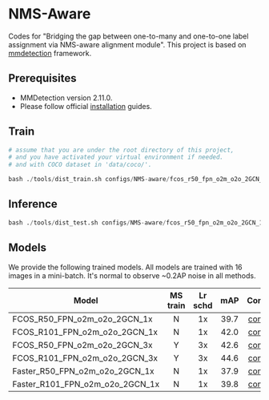# NMS-Aware
Codes for "Bridging the gap between one-to-many and one-to-one label assignment via NMS-aware alignment module". This project is based on [mmdetection](https://github.com/open-mmlab/mmdetection) framework.
## Prerequisites
- MMDetection version 2.11.0.
- Please follow official [installation](https://github.com/open-mmlab/mmdetection/blob/master/docs/en/get_started.md/#Installation) guides.
## Train

```python
# assume that you are under the root directory of this project,
# and you have activated your virtual environment if needed.
# and with COCO dataset in 'data/coco/'.

bash ./tools/dist_train.sh configs/NMS-aware/fcos_r50_fpn_o2m_o2o_2GCN_1x.py 2
```

## Inference

```python
bash ./tools/dist_test.sh configs/NMS-aware/fcos_r50_fpn_o2m_o2o_2GCN_1x.py work_dirs/fcos_r50_fpn_o2m_o2o_2GCN_1x/epoch_12.pth 4 --eval bbox
```

## Models

We provide the following trained models. All models are trained with 16 images in a mini-batch. It's normal to observe ~0.2AP noise in all methods.

Model | MS train | Lr schd | mAP| Config | Download
---|:---:|:---:|:---:|:---:|:---:
FCOS_R50_FPN_o2m_o2o_2GCN_1x   | N | 1x | 39.7| [config](configs/NMS-aware/fcos_r50_fpn_o2m_o2o_2GCN_1x.py) | [baidu](https://pan.baidu.com/s/1ZQWsSyWRvJfNeCZoHMt-Jw)
FCOS_R101_FPN_o2m_o2o_2GCN_1x   | N | 1x | 42.0| [config](configs/NMS-aware/fcos_r101_fpn_o2m_o2o_2GCN_1x.py) | [baidu](https://pan.baidu.com/s/1425pZx7ppaA4Kugc4koiIQ)
FCOS_R50_FPN_o2m_o2o_2GCN_3x   | Y | 3x | 42.6| [config](configs/NMS-aware/fcos_r50_fpn_o2m_o2o_2GCN_3x_ms.py) | [baidu](https://pan.baidu.com/s/1pVldhweuqQm5oWqFnCaFXA)
FCOS_R101_FPN_o2m_o2o_2GCN_3x   | Y | 3x | 44.6| [config](configs/NMS-aware/fcos_r101_fpn_o2m_o2o_2GCN_3x_ms.py) | [baidu](https://pan.baidu.com/s/1ec-1MPOiH0HYrDWycPQVZQ?pwd=yvt2)
Faster_R50_FPN_o2m_o2o_2GCN_1x | N | 1x | 37.9| [config](configs/NMS-aware/faster_rcnn_r50_fpn_o2m_o2o_2GCN_1x.py) | [baidu](https://pan.baidu.com/s/1nTQSFRd_MsduMr0RN6dG8Q)
Faster_R101_FPN_o2m_o2o_2GCN_1x | N | 1x | 39.8| [config](configs/NMS-aware/faster_rcnn_r101_fpn_o2m_o2o_2GCN_1x.py) | [baidu](https://pan.baidu.com/s/1tUbqBBOB89-EF82UsUAkgg)
